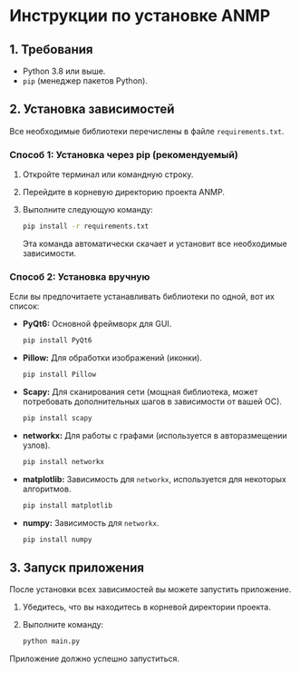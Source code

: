 # Инструкции по установке ANMP

## 1. Требования

- Python 3.8 или выше.
- `pip` (менеджер пакетов Python).

## 2. Установка зависимостей

Все необходимые библиотеки перечислены в файле `requirements.txt`.

### Способ 1: Установка через pip (рекомендуемый)

1.  Откройте терминал или командную строку.
2.  Перейдите в корневую директорию проекта ANMP.
3.  Выполните следующую команду:

    ```bash
    pip install -r requirements.txt
    ```

    Эта команда автоматически скачает и установит все необходимые зависимости.

### Способ 2: Установка вручную

Если вы предпочитаете устанавливать библиотеки по одной, вот их список:

- **PyQt6:** Основной фреймворк для GUI.
  ```bash
  pip install PyQt6
  ```
- **Pillow:** Для обработки изображений (иконки).
  ```bash
  pip install Pillow
  ```
- **Scapy:** Для сканирования сети (мощная библиотека, может потребовать дополнительных шагов в зависимости от вашей ОС).
  ```bash
  pip install scapy
  ```
- **networkx:** Для работы с графами (используется в авторазмещении узлов).
  ```bash
  pip install networkx
  ```
- **matplotlib:** Зависимость для `networkx`, используется для некоторых алгоритмов.
  ```bash
  pip install matplotlib
  ```
- **numpy:** Зависимость для `networkx`.
  ```bash
  pip install numpy
  ```

## 3. Запуск приложения

После установки всех зависимостей вы можете запустить приложение.

1.  Убедитесь, что вы находитесь в корневой директории проекта.
2.  Выполните команду:

    ```bash
    python main.py
    ```

Приложение должно успешно запуститься.